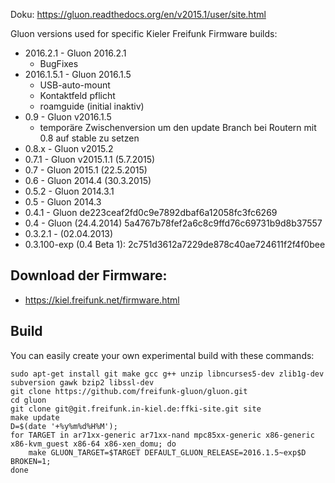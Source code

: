 Doku: https://gluon.readthedocs.org/en/v2015.1/user/site.html

Gluon versions used for specific Kieler Freifunk Firmware builds:

- 2016.2.1 - Gluon 2016.2.1
  - BugFixes
- 2016.1.5.1 - Gluon 2016.1.5
	- USB-auto-mount
	- Kontaktfeld pflicht
	- roamguide (initial inaktiv)
- 0.9    - Gluon v2016.1.5
    - temporäre Zwischenversion um den update Branch bei Routern mit 0.8 auf stable zu setzen
- 0.8.x    - Gluon v2015.2
- 0.7.1    - Gluon v2015.1.1 (5.7.2015)
- 0.7      - Gluon 2015.1 (22.5.2015)
- 0.6      - Gluon 2014.4 (30.3.2015)
- 0.5.2    - Gluon 2014.3.1
- 0.5      - Gluon 2014.3
- 0.4.1    - Gluon de223ceaf2fd0c9e7892dbaf6a12058fc3fc6269
- 0.4      - Gluon (24.4.2014) 5a4767b78fef2a6c8c9ffd76c69731b9d8b37557
- 0.3.2.1  - (02.04.2013)
- 0.3.100-exp (0.4 Beta 1): 2c751d3612a7229de878c40ae724611f2f4f0bee


Download der Firmware:
----------------------

- https://kiel.freifunk.net/firmware.html

Build
-----
You can easily create your own experimental build with these commands:

    sudo apt-get install git make gcc g++ unzip libncurses5-dev zlib1g-dev subversion gawk bzip2 libssl-dev
    git clone https://github.com/freifunk-gluon/gluon.git
    cd gluon
    git clone git@git.freifunk.in-kiel.de:ffki-site.git site
    make update
    D=$(date '+%y%m%d%H%M');
    for TARGET in ar71xx-generic ar71xx-nand mpc85xx-generic x86-generic x86-kvm_guest x86-64 x86-xen_domu; do
    	make GLUON_TARGET=$TARGET DEFAULT_GLUON_RELEASE=2016.1.5~exp$D BROKEN=1;
    done
